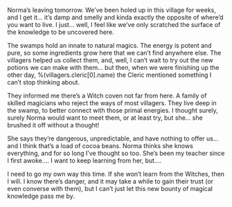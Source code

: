 Norma’s leaving tomorrow. We’ve been holed up in this village for weeks, and I get it… it’s damp and smelly and kinda exactly the opposite of where’d you want to live. I just… well, I feel like we’ve only scratched the surface of the knowledge to be uncovered here.


The swamps hold an innate to natural magics. The energy is potent and pure, so some ingredients grow here that we can’t find anywhere else. The villagers helped us collect them, and, well, I can’t wait to try out the new potions we can make with them… but then, when we were finishing up the other day, %(villagers.cleric[0].name) the Cleric mentioned something I can’t stop thinking about.

They informed me there’s a Witch coven not far from here. A family of skilled magicians who reject the ways of most villagers. They live deep in the swamp, to better connect with those primal energies. I thought surely, surely Norma would want to meet them, or at least try, but she… she brushed it off without a thought!


She says they’re dangerous, unpredictable, and have nothing to offer us… and I think that’s a load of cocoa beans. Norma thinks she knows everything, and for so long I’ve thought so too. She’s been my teacher since I first awoke…. I want to keep learning from her, but….

I need to go my own way this time. If she won’t learn from the Witches, then I will. I know there’s danger, and it may take a while to gain their trust (or even converse with them), but I can’t just let this new bounty of magical knowledge pass me by.
